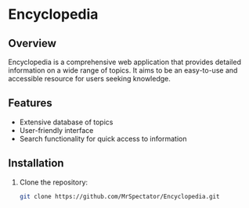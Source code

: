 # Encyclopedia

## Overview
Encyclopedia is a comprehensive web application that provides detailed information on a wide range of topics. It aims to be an easy-to-use and accessible resource for users seeking knowledge.

## Features
- Extensive database of topics
- User-friendly interface
- Search functionality for quick access to information

## Installation
1. Clone the repository:
   ```bash
   git clone https://github.com/MrSpectator/Encyclopedia.git
